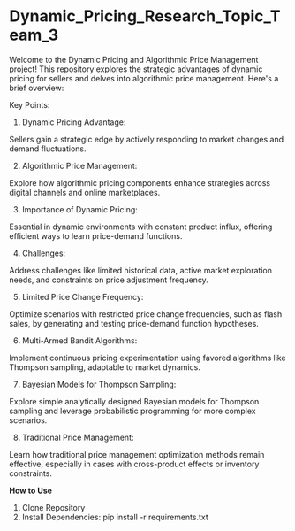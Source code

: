 # Dynamic_Pricing_Research_Topic_Team_3

Welcome to the Dynamic Pricing and Algorithmic Price Management project! This repository explores the strategic advantages of dynamic pricing for sellers and delves into algorithmic price management. Here's a brief overview:

Key Points:

1. Dynamic Pricing Advantage:

Sellers gain a strategic edge by actively responding to market changes and demand fluctuations.

2. Algorithmic Price Management:

Explore how algorithmic pricing components enhance strategies across digital channels and online marketplaces.

3. Importance of Dynamic Pricing:

Essential in dynamic environments with constant product influx, offering efficient ways to learn price-demand functions.

4. Challenges:

Address challenges like limited historical data, active market exploration needs, and constraints on price adjustment frequency.

5. Limited Price Change Frequency:

Optimize scenarios with restricted price change frequencies, such as flash sales, by generating and testing price-demand function hypotheses.

6. Multi-Armed Bandit Algorithms:

Implement continuous pricing experimentation using favored algorithms like Thompson sampling, adaptable to market dynamics.

7. Bayesian Models for Thompson Sampling:

Explore simple analytically designed Bayesian models for Thompson sampling and leverage probabilistic programming for more complex scenarios.

8. Traditional Price Management:

Learn how traditional price management optimization methods remain effective, especially in cases with cross-product effects or inventory constraints.

**How to Use**

1. Clone Repository
2. Install Dependencies: pip install -r requirements.txt
